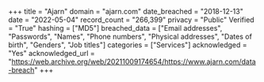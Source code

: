 +++
title = "Ajarn"
domain = "ajarn.com"
date_breached = "2018-12-13"
date = "2022-05-04"
record_count = "266,399"
privacy = "Public"
Verified = "True"
hashing = ["MD5"]
breached_data = ["Email addresses", "Passwords", "Names", "Phone numbers", "Physical addresses", "Dates of birth", "Genders", "Job titles"]
categories = ["Services"]
acknowledged = "Yes"
acknowledged_url = "https://web.archive.org/web/20211009174654/https://www.ajarn.com/data-breach"
+++
